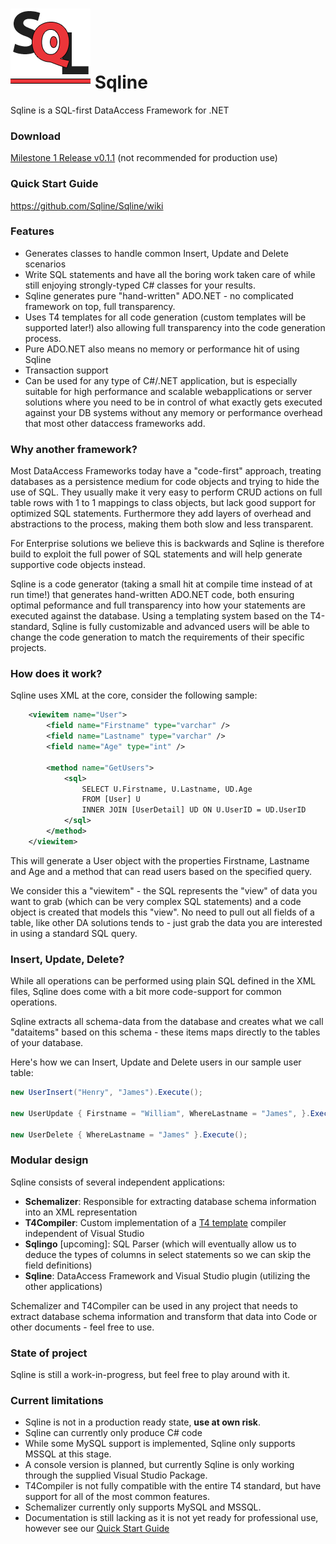 ![Sqline](Wiki/Sqline.png) 
Sqline
======

Sqline is a SQL-first DataAccess Framework for .NET

### Download

[Milestone 1 Release v0.1.1](https://github.com/Sqline/Sqline/releases/download/m1-release-v0.1/Sqline-v0.1.1-m1.vsix) (not recommended for production use)

### Quick Start Guide
https://github.com/Sqline/Sqline/wiki

### Features
- Generates classes to handle common Insert, Update and Delete scenarios
- Write SQL statements and have all the boring work taken care of while still enjoying strongly-typed C# classes for your results.
- Sqline generates pure "hand-written" ADO.NET - no complicated framework on top, full transparency.
- Uses T4 templates for all code generation (custom templates will be supported later!) also allowing full transparency into the code generation process.
- Pure ADO.NET also means no memory or performance hit of using Sqline
- Transaction support
- Can be used for any type of C#/.NET application, but is especially suitable for high performance and scalable webapplications or server solutions where you need to be in control of what exactly gets executed against your DB systems without any memory or performance overhead that most other dataccess frameworks add.

### Why another framework?

Most DataAccess Frameworks today have a "code-first" approach, treating databases as a persistence medium for code objects and trying to hide the use of SQL. They usually make it very easy to perform CRUD actions on full table rows with 1 to 1 mappings to class objects, but lack good support for optimized SQL statements. Furthermore they add layers of overhead and abstractions to the process, making them both slow and less transparent.

For Enterprise solutions we believe this is backwards and Sqline is therefore build to exploit the full power of SQL statements and will help generate supportive code objects instead.

Sqline is a code generator (taking a small hit at compile time instead of at run time!) that generates hand-written ADO.NET code, both ensuring optimal peformance and full transparency into how your statements are executed against the database.
Using a templating system based on the T4-standard, Sqline is fully customizable and advanced users will be able to change the code generation to match the requirements of their specific projects.

### How does it work?

Sqline uses XML at the core, consider the following sample:
```xml
	<viewitem name="User">
		<field name="Firstname" type="varchar" />
		<field name="Lastname" type="varchar" />
		<field name="Age" type="int" />
		
		<method name="GetUsers">
			<sql>
				SELECT U.Firstname, U.Lastname, UD.Age 
				FROM [User] U 
				INNER JOIN [UserDetail] UD ON U.UserID = UD.UserID
			</sql>
		</method>
	</viewitem>
```
This will generate a User object with the properties Firstname, Lastname and Age and a method that can read users based on the specified query.

We consider this a "viewitem" - the SQL represents the "view" of data you want to grab (which can be very complex SQL statements) and a code object is created that models this "view". No need to pull out all fields of a table, like other DA solutions tends to - just grab the data you are interested in using a standard SQL query.

### Insert, Update, Delete?

While all operations can be performed using plain SQL defined in the XML files, Sqline does come with a bit more code-support for common operations. 

Sqline extracts all schema-data from the database and creates what we call "dataitems" based on this schema - these items maps directly to the tables of your database.

Here's how we can Insert, Update and Delete users in our sample user table:
```cs
new UserInsert("Henry", "James").Execute();

new UserUpdate { Firstname = "William", WhereLastname = "James", }.Execute();

new UserDelete { WhereLastname = "James" }.Execute();
```

### Modular design
Sqline consists of several independent applications:
* **Schemalizer**: Responsible for extracting database schema information into an XML representation
* **T4Compiler**: Custom implementation of a  [T4 template](http://msdn.microsoft.com/en-us/library/bb126478.aspx) compiler independent of Visual Studio
* **Sqlingo** [upcoming]: SQL Parser (which will eventually allow us to deduce the types of columns in select statements so we can skip the field definitions)
* **Sqline**: DataAccess Framework and Visual Studio plugin (utilizing the other applications)
 
Schemalizer and T4Compiler can be used in any project that needs to extract database schema information and transform that data into Code or other documents - feel free to use.

### State of project
Sqline is still a work-in-progress, but feel free to play around with it.

### Current limitations
* Sqline is not in a production ready state, **use at own risk**.
* Sqline can currently only produce C# code
* While some MySQL support is implemented, Sqline only supports MSSQL at this stage.
* A console version is planned, but currently Sqline is only working through the supplied Visual Studio Package.
* T4Compiler is not fully compatible with the entire T4 standard, but have support for all of the most common features.
* Schemalizer currently only supports MySQL and MSSQL.
* Documentation is still lacking as it is not yet ready for professional use, however see our [Quick Start Guide](https://github.com/Sqline/Sqline/wiki)
